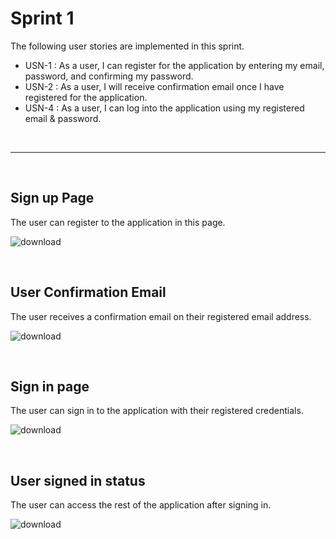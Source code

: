 # Sprint 1

The following user stories are implemented in this sprint.

- USN-1 : As a user, I can register for the application by entering my email, password, and confirming my password.
- USN-2 : As a user, I will receive confirmation email once I have registered for the application.
- USN-4 : As a user, I can log into the application using my registered email & password.

<br/>

---

<br/>

## Sign up Page
The user can register to the application in this page.

![download](https://user-images.githubusercontent.com/81003334/200609618-9de65c50-6146-4930-8825-92b2962af934.png)

<br/>

## User Confirmation Email
The user receives a confirmation email on their registered email address.

![download](https://user-images.githubusercontent.com/81003334/200609600-df9048ee-7418-41be-a749-642eb5c2945f.png)

<br/>

## Sign in page
The user can sign in to the application with their registered credentials.

![download](https://user-images.githubusercontent.com/81003334/200609608-e0e0537c-ff42-47d6-aa23-5487434f4332.png)

<br/>

## User signed in status
The user can access the rest of the application after signing in.

![download](https://user-images.githubusercontent.com/81003334/200609605-3790c2f6-e836-4c35-9583-68de573aed6a.jpg)